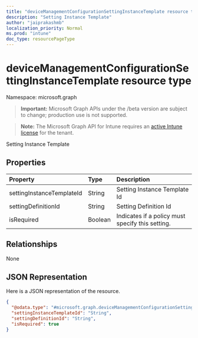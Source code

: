 ```yaml
---
title: "deviceManagementConfigurationSettingInstanceTemplate resource type"
description: "Setting Instance Template"
author: "jaiprakashmb"
localization_priority: Normal
ms.prod: "intune"
doc_type: resourcePageType
---
```


# deviceManagementConfigurationSettingInstanceTemplate resource type

Namespace: microsoft.graph

> **Important:** Microsoft Graph APIs under the /beta version are subject to change; production use is not supported.

> **Note:** The Microsoft Graph API for Intune requires an [active Intune license](https://go.microsoft.com/fwlink/?linkid=839381) for the tenant.

Setting Instance Template

## Properties
|Property|Type|Description|
|:---|:---|:---|
|settingInstanceTemplateId|String|Setting Instance Template Id|
|settingDefinitionId|String|Setting Definition Id|
|isRequired|Boolean|Indicates if a policy must specify this setting.|

## Relationships
None

## JSON Representation
Here is a JSON representation of the resource.
<!-- {
  "blockType": "resource",
  "@odata.type": "microsoft.graph.deviceManagementConfigurationSettingInstanceTemplate"
}
-->
``` json
{
  "@odata.type": "#microsoft.graph.deviceManagementConfigurationSettingInstanceTemplate",
  "settingInstanceTemplateId": "String",
  "settingDefinitionId": "String",
  "isRequired": true
}
```
